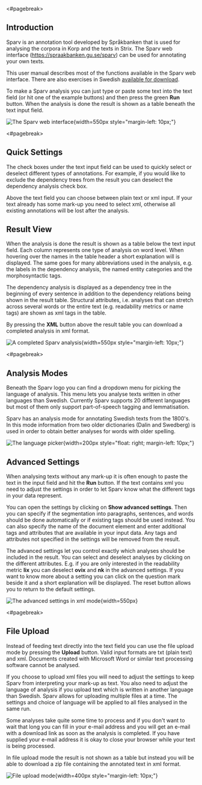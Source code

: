
<#pagebreak>

## Introduction

Sparv is an annotation tool developed by Språkbanken that is used for analysing
the corpora in Korp and the texts in Strix. The Sparv web interface (https://spraakbanken.gu.se/sparv) can be used for annotating your own texts.

This user manual describes most of the functions available in the Sparv web
interface. There are also exercises in Swedish [available for download](https://svn.spraakdata.gu.se/sb-arkiv/pub/dokumentation/sparv/exercises/sparvovningar_hw2017.pdf).

To make a Sparv analysis you can just type or paste some text into the text
field (or hit one of the example buttons) and then press the green
**Run** button. When the analysis is done the result is shown as a table
beneath the text input field.

![The Sparv web interface](https://svn.spraakdata.gu.se/sb-arkiv/pub/dokumentation/sparv/img/sparv_granssnitt_en.png){width=550px style="margin-left: 10px;"}

<#pagebreak>

## Quick Settings

The check boxes under the text input field can be used to quickly select or
deselect different types of annotations. For example, if you would like to
exclude the dependency trees from the result you can deselect the dependency
analysis check box.

Above the text field you can choose between plain text or xml input. If your
text already has some mark-up you need to select xml, otherwise all existing
annotations will be lost after the analysis.

## Result View

When the analysis is done the result is shown as a table below the text input
field. Each column represents one type of analysis on word level. When hovering
over the names in the table header a short explanation will is displayed. The
same goes for many abbreviations used in the analysis, e.g. the labels in the
dependency analysis, the named entity categories and the morphosyntactic tags.

The dependency analysis is displayed as a dependency tree in the beginning of
every sentence in addition to the dependency relations being shown in the result
table. Structural attributes, i.e. analyses that can stretch across several words
or the entire text (e.g. readability metrics or name tags) are shown as xml tags
in the table.

By pressing the **XML** button above the result table you can download a
completed analysis in xml format.

![A completed Sparv analysis](https://svn.spraakdata.gu.se/sb-arkiv/pub/dokumentation/sparv/img/sparv_resultat_en.png){width=550px style="margin-left: 10px;"}

<#pagebreak>

## Analysis Modes

Beneath the Sparv logo you can find a dropdown menu for picking the language of
analysis. This menu lets you analyse texts written in other languages than
Swedish. Currently Sparv supports 20 different languages but most of them only support part-of-speech tagging and lemmatisation.

Sparv has an analysis mode for annotating Swedish texts from the 1800's. In this
mode information from two older dictionaries (Dalin and Swedberg) is used in
order to obtain better analyses for words with older spelling.

![The language picker](https://svn.spraakdata.gu.se/sb-arkiv/pub/dokumentation/sparv/img/sparv_sprakvaljare_en.png){width=200px style="float: right; margin-left: 10px;"}

## Advanced Settings

When analysing texts without any mark-up it is often enough to paste the text in
the input field and hit the **Run** button. If the text contains xml you need to
adjust the settings in order to let Sparv know what the different tags in your
data represent.

You can open the settings by clicking on **Show advanced settings**. Then you
can specify if the segmentation into paragraphs, sentences, and words should be
done automatically or if existing tags should be used instead. You can also
specify the name of the document element and enter additional tags and
attributes that are available in your input data. Any tags and attributes not specified in the settings will be removed from the result.

The advanced settings let you control exactly which analyses should be included
in the result. You can select and deselect analyses by clicking on the different
attributes. E.g. if you are only interested in the readability metric **lix**
you can deselect **ovix** and **nk** in the advanced settings. If you want to
know more about a setting you can click on the question mark beside it and a
short explanation will be displayed. The reset button allows you to return to
the default settings.

![The advanced settings in xml mode](https://svn.spraakdata.gu.se/sb-arkiv/pub/dokumentation/sparv/img/sparv_installningar_en.png){width=550px}

<#pagebreak>

## File Upload

Instead of feeding text directly into the text field you can use the file upload
mode by pressing the **Upload** button. Valid input formats are txt (plain text)
and xml. Documents created with Microsoft Word or similar text processing
software cannot be analysed.

If you choose to upload xml files you will need to adjust the settings to keep
Sparv from interpreting your mark-up as text. You also need to adjust the
language of analysis if you upload text which is written in another language
than Swedish. Sparv allows for uploading multiple files at a time. The settings
and choice of language will be applied to all files analysed in the same run.

Some analyses take quite some time to process and if you don't want to wait that
long you can fill in your e-mail address and you will get an e-mail with a
download link as soon as the analysis is completed. If you have supplied your
e-mail address it is okay to close your browser while your text is being
processed.

In file upload mode the result is not shown as a table but instead you will be
able to download a zip file containing the annotated text in xml format.

![File upload mode](https://svn.spraakdata.gu.se/sb-arkiv/pub/dokumentation/sparv/img/sparv_uppladdning_en.png){width=400px style="margin-left: 10px;"}
